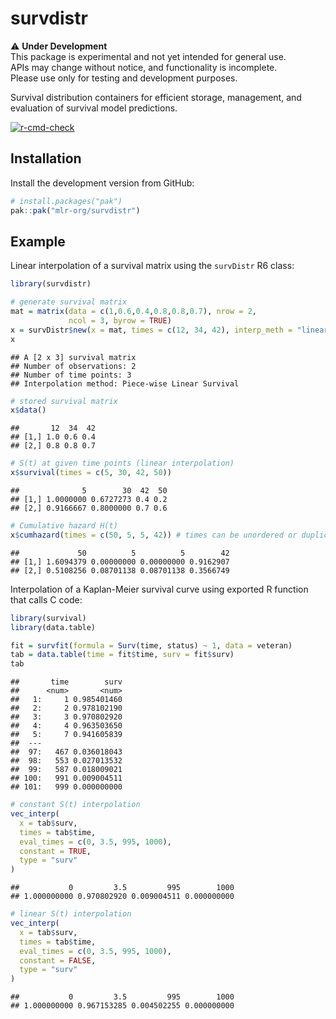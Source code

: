 
# survdistr

⚠️ **Under Development**  
This package is experimental and not yet intended for general use.  
APIs may change without notice, and functionality is incomplete.  
Please use only for testing and development purposes.

Survival distribution containers for efficient storage, management, and
evaluation of survival model predictions.

<!-- badges: start -->

[![r-cmd-check](https://github.com/mlr-org/survdistr/actions/workflows/r-cmd-check.yml/badge.svg)](https://github.com/mlr-org/mlr3survival/actions/workflows/r-cmd-check.yml)
<!--[![CRAN Status](https://www.r-pkg.org/badges/version-ago/survdistr)](https://cran.r-project.org/package=survdistr) -->
<!-- badges: end -->

## Installation

Install the development version from GitHub:

``` r
# install.packages("pak")
pak::pak("mlr-org/survdistr")
```

## Example

Linear interpolation of a survival matrix using the `survDistr` R6
class:

``` r
library(survdistr)

# generate survival matrix
mat = matrix(data = c(1,0.6,0.4,0.8,0.8,0.7), nrow = 2,
             ncol = 3, byrow = TRUE)
x = survDistr$new(x = mat, times = c(12, 34, 42), interp_meth = "linear_surv")
x
```

    ## A [2 x 3] survival matrix
    ## Number of observations: 2
    ## Number of time points: 3
    ## Interpolation method: Piece-wise Linear Survival

``` r
# stored survival matrix
x$data()
```

    ##       12  34  42
    ## [1,] 1.0 0.6 0.4
    ## [2,] 0.8 0.8 0.7

``` r
# S(t) at given time points (linear interpolation)
x$survival(times = c(5, 30, 42, 50))
```

    ##              5        30  42  50
    ## [1,] 1.0000000 0.6727273 0.4 0.2
    ## [2,] 0.9166667 0.8000000 0.7 0.6

``` r
# Cumulative hazard H(t)
x$cumhazard(times = c(50, 5, 5, 42)) # times can be unordered or duplicated
```

    ##             50          5          5        42
    ## [1,] 1.6094379 0.00000000 0.00000000 0.9162907
    ## [2,] 0.5108256 0.08701138 0.08701138 0.3566749

Interpolation of a Kaplan-Meier survival curve using exported R function
that calls C code:

``` r
library(survival)
library(data.table)

fit = survfit(formula = Surv(time, status) ~ 1, data = veteran)
tab = data.table(time = fit$time, surv = fit$surv)
tab
```

    ##       time        surv
    ##      <num>       <num>
    ##   1:     1 0.985401460
    ##   2:     2 0.978102190
    ##   3:     3 0.970802920
    ##   4:     4 0.963503650
    ##   5:     7 0.941605839
    ##  ---                  
    ##  97:   467 0.036018043
    ##  98:   553 0.027013532
    ##  99:   587 0.018009021
    ## 100:   991 0.009004511
    ## 101:   999 0.000000000

``` r
# constant S(t) interpolation
vec_interp(
  x = tab$surv, 
  times = tab$time, 
  eval_times = c(0, 3.5, 995, 1000),
  constant = TRUE,
  type = "surv"
)
```

    ##           0         3.5         995        1000 
    ## 1.000000000 0.970802920 0.009004511 0.000000000

``` r
# linear S(t) interpolation
vec_interp(
  x = tab$surv, 
  times = tab$time, 
  eval_times = c(0, 3.5, 995, 1000),
  constant = FALSE,
  type = "surv"
)
```

    ##           0         3.5         995        1000 
    ## 1.000000000 0.967153285 0.004502255 0.000000000
